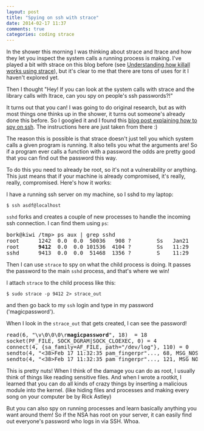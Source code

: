 ```yaml
---
layout: post
title: "Spying on ssh with strace"
date: 2014-02-17 11:37
comments: true
categories: coding strace
---
```


In the shower this morning I was thinking about strace and ltrace and
how they let you inspect the system calls a running process is making.
I've played a bit with strace on this blog before (see
[Understanding how killall works using strace](http://jvns.ca/blog/2013/12/22/fun-with-strace/)),
but it's clear to me that there are tons of uses for it I haven't
explored yet.

Then I thought "Hey! If you can look at the system calls with strace
and the library calls with ltrace, can you spy on people's ssh
passwords?!"

It turns out that you can! I was going to do original research, but as
with most things one thinks up in the shower, it turns out someone's
already done this before. So I googled it and I found this
[blog post explaining how to spy on ssh](http://pentestmonkey.net/blog/sshd-snooping).
The instructions here are just taken from there :)

<!-- more -->

The reason this is possible is that strace doesn't just tell you which
system calls a given program is running. It also tells you what the
arguments are! So if a program ever calls a function with a password
the odds are pretty good that you can find out the password this way.

To do this you need to already be root, so it's not a vulnerability or
anything. This just means that if your machine is already compromised,
it's really, really, compromised. Here's how it works:

I have a running ssh server on my machine, so I sshd to my laptop:

`$ ssh asdf@localhost`

`sshd` forks and creates a couple of new processes to handle the
incoming ssh connection. I can find them using `ps`:

<pre>
bork@kiwi /tmp> ps aux | grep sshd
root      1242  0.0  0.0  50036   908 ?        Ss   Jan21   0:00 /usr/sbin/sshd -D
root      <b>9412</b>  0.0  0.0 101536  4104 ?        Ss   11:29   0:00 sshd: unknown [priv]
sshd      9413  0.0  0.0  51468  1356 ?        S    11:29   0:00 sshd: unknown [net] 
</pre>

Then I can use `strace` to spy on what the child process is doing. It
passes the password to the main `sshd` process, and that's where we
win!

I attach `strace` to the child process like this:

`$ sudo strace -p 9412 2> strace_out`

and then go back to my `ssh` login and type in my password
('magicpassword').

When I look in the `strace_out` that gets created, I can see the
password!

<pre>
read(6, "\v\0\0\0\r<b>magicpassword</b>", 18)  = 18
socket(PF_FILE, SOCK_DGRAM|SOCK_CLOEXEC, 0) = 4
connect(4, {sa_family=AF_FILE, path="/dev/log"}, 110) = 0
sendto(4, "<38>Feb 17 11:32:35 pam_fingerpr"..., 68, MSG_NOSIGNAL, NULL, 0) = 68
sendto(4, "<38>Feb 17 11:32:35 pam_fingerpr"..., 121, MSG_NOSIGNAL, NULL, 0) = 121
</pre>

This is pretty nuts! When I think of the damage you can do as root, I
usually think of things like reading sensitive files. And when I wrote
a rootkit, I learned that you can do all kinds of crazy things by
inserting a malicious module into the kernel. (like hiding files and
processes and making every song on your computer be by Rick Astley)

But you can also spy on running processes and learn basically anything
you want around them! So if the NSA has root on your server, it can
easily find out everyone's password who logs in via SSH. Whoa.
